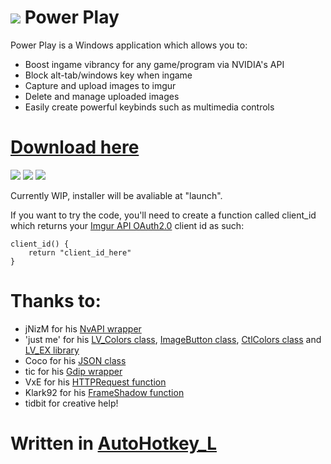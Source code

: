 # <img src="http://i.imgur.com/OX90ale.png"> Power Play

Power Play is a Windows application which allows you to:
- Boost ingame vibrancy for any game/program via NVIDIA's API
- Block alt-tab/windows key when ingame
- Capture and upload images to imgur
- Delete and manage uploaded images
- Easily create powerful keybinds such as multimedia controls

# [Download here](https://github.com/Run1e/PowerPlay/releases/latest)

<img src="https://i.imgur.com/hyqhjUx.png">
<img src="https://i.imgur.com/YgIuvRg.png">
<img src="https://i.imgur.com/0KCxFLG.png">

Currently WIP, installer will be avaliable at "launch".

If you want to try the code, you'll need to create a function called client_id which returns your [Imgur API OAuth2.0](https://api.imgur.com/oauth2/addclient) client id as such:

	client_id() {
		return "client_id_here"
	}

# Thanks to:

- jNizM for his [NvAPI wrapper](https://github.com/jNizM/AHK_NVIDIA_NvAPI)
- 'just me' for his [LV_Colors class](https://github.com/AHK-just-me/Class_LV_Colors), [ImageButton class](https://github.com/AHK-just-me/Class_ImageButton), [CtlColors class](https://github.com/AHK-just-me/Class_CtlColors) and [LV_EX library](https://autohotkey.com/boards/viewtopic.php?t=1256)
- Coco for his [JSON class](https://github.com/cocobelgica/AutoHotkey-JSON)
- tic for his [Gdip wrapper](https://autohotkey.com/boards/viewtopic.php?t=6517)
- VxE for his [HTTPRequest function](https://autohotkey.com/board/topic/67989-func-httprequest-for-web-apis-ahk-b-ahk-lunicodex64/)
- Klark92 for his [FrameShadow function](https://autohotkey.com/boards/viewtopic.php?f=6&t=29117)
- tidbit for creative help!

# Written in [AutoHotkey_L](https://autohotkey.com/)
